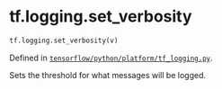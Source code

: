 <div itemscope itemtype="http://developers.google.com/ReferenceObject">
<meta itemprop="name" content="tf.logging.set_verbosity" />
<meta itemprop="path" content="Stable" />
</div>

# tf.logging.set_verbosity

``` python
tf.logging.set_verbosity(v)
```



Defined in [`tensorflow/python/platform/tf_logging.py`](https://www.tensorflow.org/code/tensorflow/python/platform/tf_logging.py).

Sets the threshold for what messages will be logged.